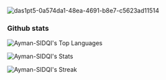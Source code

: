 
![das1pt5-0a574da1-48ea-4691-b8e7-c5623ad11514](https://github.com/user-attachments/assets/8f768ad2-0ce4-4544-84a8-a255d571fcf8)



### Github stats
![Ayman-SIDQI's Top Languages](https://github-readme-stats.vercel.app/api/top-langs/?username=Ayman-SIDQI&theme=cobalt&show_icons=true&hide_border=false&layout=compact)


![Ayman-SIDQI's Stats](https://github-readme-stats.vercel.app/api?username=Ayman-SIDQI&theme=cobalt&show_icons=true&hide_border=false&count_private=true)


![Ayman-SIDQI's Streak](https://github-readme-streak-stats.herokuapp.com/?user=Ayman-SIDQI&theme=cobalt&hide_border=false)
<!--
**Ayman-SIDQI/Ayman-SIDQI** is a ✨ _special_ ✨ repository because its `README.md` (this file) appears on your GitHub profile.

Here are some ideas to get you started:

- 🔭 I’m currently working on ...
- 🌱 I’m currently learning ...
- 👯 I’m looking to collaborate on ...
- 🤔 I’m looking for help with ...
- 💬 Ask me about ...
- 📫 How to reach me: ...
- 😄 Pronouns: ...
- ⚡ Fun fact: ...
-->
